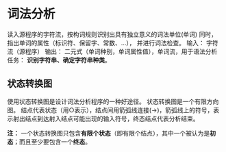 # 词法分析
读入源程序的字符流，按构词规则识别出具有独立意义的词法单位(单词)
同时，指出单词的属性（标识符、保留字、常数、…），
并进行词法检查。
输入： 字符流（源程序）
输出： 二元式（单词种别，单词属性值），单词流，用于语法分析
任务： **识别字符串、确定字符串种类**。

## 状态转换图
使用状态转换图是设计词法分析程序的一种好途径。
状态转换图是一个有限方向图。
结点代表状态（用○表示），结点间用箭弧线连接($\rightarrow$)，箭弧线上的符号，表示射出结点到达射入结点可能出现的输入符号，终态结点代表分析结束。

**注：** 一个状态转换图只包含**有限个状态**（即有限个结点），其中一个被认为是**初态**；而且至少要包含一个**终态**。
